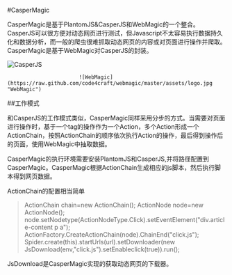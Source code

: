 #CasperMagic

CasperMagic是基于PlantomJS&CasperJS和WebMagic的一个整合。CasperJS可以很方便对动态网页进行测试，但Javascript不太容易执行数据持久化和数据分析，而一般的爬虫很难抓取动态网页的内容或对页面进行操作并爬取。CasperMagic是基于WebMagic对CasperJS的封装。

![CasperJS](http://docs.casperjs.org/en/latest/_images/casperjs-logo.png "CasperJS")

                           ![WebMagic](https://raw.github.com/code4craft/webmagic/master/assets/logo.jpg "WebMagic")


##工作模式

和CasperJS的工作模式类似，CasperMagic同样采用分步的方式。当需要对页面进行操作时，基于一个tag的操作作为一个Action，多个Action形成一个ActionChain，按照ActionChain的顺序依次执行Action的操作，最后得到操作后的页面，使用WebMagic中抽取数据。

CasperMagic的执行环境需要安装PlantomJS和CasperJS,并将路径配置到CasperMagic。CasperMagic根据ActionChain生成相应的js脚本，然后执行脚本得到网页数据。

ActionChain的配置相当简单
>ActionChain  chain=new ActionChain();
 ActionNode  node=new ActionNode();
 node.setNodetype(ActionNodeType.Click).setEventElement("div.article-content p a");
 ActionFactory.CreateActionChain(node).ChainEnd("click.js");
 Spider.create(this).startUrls(url).setDownloader(new JsDownload(env,"click.js").setEnableclick(true)).run();

JsDownload是CasperMagic实现的获取动态网页的下载器。

